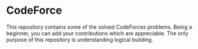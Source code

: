 # CodeForce
This repository contains some of the solved CodeForces problems.
Being a beginner, you can add your contributions which are appreciable.
The only purpose of this repository is understanding logical building.
